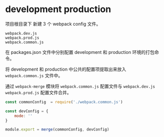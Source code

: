 # development production  

项目根目录下 新建 3 个 webpack config 文件。  

` webpack.dev.js `   
` webpack.prod.js `  
` webpack.common.js `  

在 packages.json 文件中分别配置 development 和 production 环境的打包命令。  

将 development 和 production 中公共的配置项提取出来放入 ` webpack.common.js ` 文件中。  

通过 ` webpack-merge ` 模块将 ` webpack.common.js ` 配置文件与 ` webpack.dev.js ` ` webpack.prod.js ` 配置文件合并。  

```javascript
const commonConfig  = require('./webpack.common.js')

const devConfig = {
    mode: ''
}

module.export = merge(commonConfig, devConfig)
```  


